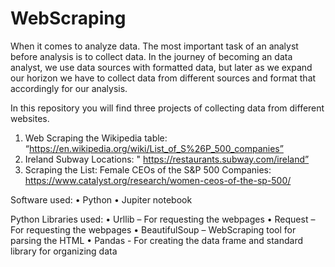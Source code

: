 #                                                                                      WebScraping

When it comes to analyze data. The most important task of an analyst before analysis is to collect data. In the journey of becoming an data analyst, we use data sources with formatted data, but later as we expand our horizon we have to collect data from different sources and format that accordingly for our analysis. 

In this repository you will find three projects of collecting data from different websites.
1.	Web Scraping the Wikipedia table: “https://en.wikipedia.org/wiki/List_of_S%26P_500_companies”
2.	Ireland Subway Locations: " https://restaurants.subway.com/ireland”
3.	Scraping the List: Female CEOs of the S&P 500 Companies: https://www.catalyst.org/research/women-ceos-of-the-sp-500/ 



Software used:
•	Python
•	Jupiter notebook

Python Libraries used:
•	Urllib – For requesting the webpages
•	Request – For requesting the webpages
•	BeautifulSoup – WebScraping tool for parsing the HTML
•	Pandas - For creating the data frame and standard library for organizing data
